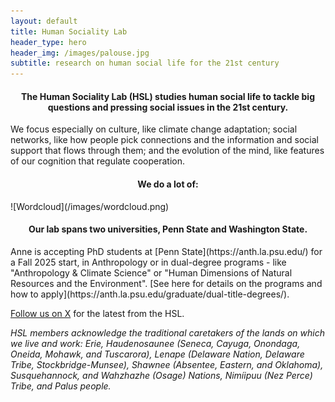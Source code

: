 ```yaml
---
layout: default
title: Human Sociality Lab
header_type: hero
header_img: /images/palouse.jpg
subtitle: research on human social life for the 21st century
---
```

<link rel="shortcut icon" type="image/png" 
      href="{{ "/images/favicon.png"  | absolute_url }}">
      
<h4 style="text-align: center;">The Human Sociality Lab (HSL) studies human social life to tackle big questions and pressing social issues in the 21st century.</h4>

We focus especially on culture, like climate change adaptation; social networks, like how people pick connections and the information and social support that flows through them; and the evolution of the mind, like features of our cognition that regulate cooperation. 

<h4 style="text-align: center;">We do a lot of:</h4>
![Wordcloud](/images/wordcloud.png)

<h4 style="text-align: center;">Our lab spans two universities, Penn State and Washington State.</h4>
Anne is accepting PhD students at [Penn State](https://anth.la.psu.edu/) for a Fall 2025 start, in Anthropology or in dual-degree programs - like "Anthropology & Climate Science" or "Human Dimensions of Natural Resources and the Environment". [See here for details on the programs and how to apply](https://anth.la.psu.edu/graduate/dual-title-degrees/).

[Follow us on X](https://www.twitter.com/SocialityLab) for the latest from the HSL.

_HSL members acknowledge the traditional caretakers of the lands on which we live and work: Erie, Haudenosaunee (Seneca, Cayuga, Onondaga, Oneida, Mohawk, and Tuscarora), Lenape (Delaware Nation, Delaware Tribe, Stockbridge-Munsee), Shawnee (Absentee, Eastern, and Oklahoma), Susquehannock, and Wahzhazhe (Osage) Nations, Nimíipuu (Nez Perce) Tribe, and Palus people._
